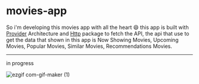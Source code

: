 # movies-app

So i'm developing this movies app with all the heart 😄 this app is built with [Provider](https://pub.dev/packages/provider) Architecture and [Http](https://pub.dev/packages/http) package to fetch the API, the api that use to get the data that shown in this app is Now Showing Movies, Upcoming Movies, Popular Movies, Similar Movies, Recommendations Movies. 

---

in progress

![ezgif com-gif-maker (1)](https://user-images.githubusercontent.com/90954993/168543725-7b719361-7576-4a82-972e-a07d91aae606.gif)
